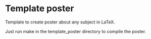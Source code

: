 # Template poster #

Template to create poster about any subject in LaTeX.

Just run make in the template_poster directory to compile the poster.
